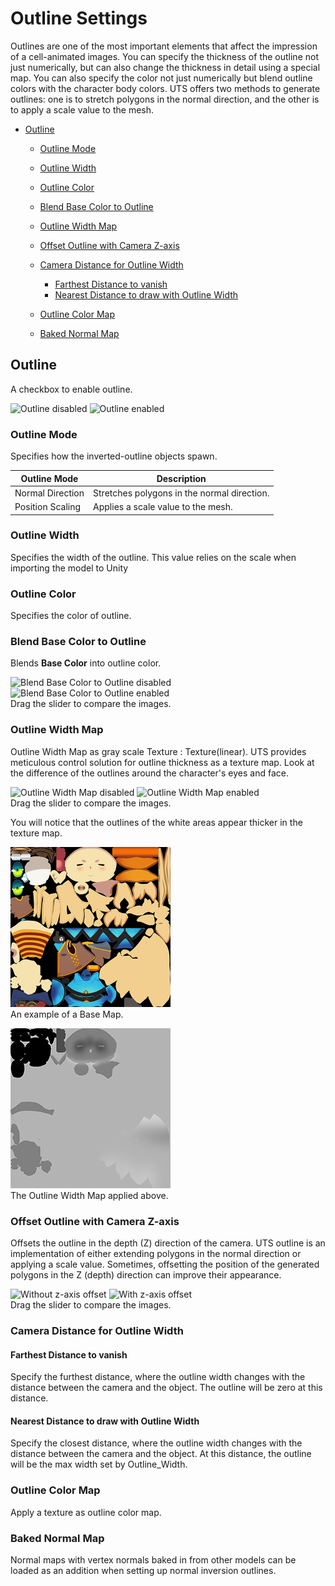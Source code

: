 # Outline Settings

Outlines are one of the most important elements that  affect the impression of a cell-animated images. You can specify the thickness of the outline not just numerically, but can also change the thickness in detail using a special map. You can also specify  the color not just numerically but blend outline colors with the character body colors. UTS offers two methods to generate outlines: one is to stretch polygons in the normal direction, and the other is to apply a scale value to the mesh.

* [Outline](#outline)
  * [Outline Mode](#outline-mode)
  * [Outline Width](#outline-width)
  * [Outline Color](#outline-color)
  * [Blend Base Color to Outline](#blend-base-color-to-outline)
  * [Outline Width Map](#outline-width-map)
  * [Offset Outline with Camera Z-axis](#offset-outline-with-camera-z-axis)
  * [Camera Distance for Outline Width](#camera-distance-for-outline-width)
    * [Farthest Distance to vanish](#farthest-distance-to-vanish)
    * [Nearest Distance to draw with Outline Width](#nearest-distance-to-draw-with-outline-width)

  * [Outline Color Map](#outline-color-map)
  * [Baked Normal Map](#baked-normal-map)

## Outline 
A checkbox to enable outline.

<canvas class="image-comparison" role="img" aria-label="A chibi-style character model with rabbit ears. The first image has no outline. The second image has an outline.">
    <img src="images/OutlineOff.png" title="Outline disabled">
    <img src="images/OutlineOn.png" title="Outline enabled">
</canvas>
<br />

### Outline Mode
Specifies how the inverted-outline objects spawn.

| Outline Mode | Description |
| -- | -- | 
| Normal Direction | Stretches polygons in the normal direction. |
| Position Scaling | Applies a scale value to the mesh. |



### Outline Width
Specifies the width of the outline. This value relies on the scale when importing the model to Unity

### Outline Color
Specifies the color of outline.

### Blend Base Color to Outline
Blends **Base Color** into outline color. 

<canvas class="image-comparison" role="img" aria-label="A chibi-style character model with a thick outline. With Blend Base Color to Outline disabled, the outline is black. With Blend Base Color to Outline enabled, the outline matches the colors of the adjacent texture.">
    <img src="images/BlendBaseColorToOutlineOff.png" title="Blend Base Color to Outline disabled">
    <img src="images/BlendBaseColorToOutlineOn.png" title="Blend Base Color to Outline enabled">
</canvas>
<br />
Drag the slider to compare the images.

### Outline Width Map
Outline Width Map as gray scale Texture : Texture(linear). UTS provides  meticulous control solution for outline thickness as a texture map. Look at the difference of the outlines around the character's eyes and face.

<canvas class="image-comparison" role="img" aria-label="A chibi-style character model with rabbit ears. The model has outlining which becomes thinner, and the outlines around the eyes of the character disappear.">
    <img src="images/OutlineWidthMapOff.png" title="Outline Width Map disabled">
    <img src="images/OutlineWidthMapOn.png" title="Outline Width Map enabled">
</canvas>
<br />
Drag the slider to compare the images.

You will notice that the outlines of the white areas appear thicker in the texture map.


![The UV map texture that contains all the parts of the model.](images/utc_all2_light.png)<br/>
An example of a Base Map.

![A square grayscale texture that matches the Base Map. Most of the map is a consistent light gray. The face, legs, and hands are a darker gray. The white areas of the Base Map in the top-left are now black.](images/utc_all2_outlinesmpler.png)<br/>
The Outline Width Map applied above.

### Offset Outline with Camera Z-axis
Offsets the outline in the depth (Z) direction of the camera. UTS outline is an implementation of either extending polygons in the normal direction or applying a scale value. Sometimes, offsetting the position of the generated polygons in the Z (depth) direction can improve their appearance. 

<canvas class="image-comparison" role="img" aria-label="A spiky pink ball. In the first image, the outline is a consistent thickness. In the second image, the outline is only visible at the edges.">
    <img src="images/OffsetZ02.png" title="Without z-axis offset">
    <img src="images/OffsetZ03.png" title="With z-axis offset">
</canvas>
<br />
Drag the slider to compare the images.

### Camera Distance for Outline Width

#### Farthest Distance to vanish
Specify the furthest distance, where the outline width changes with the distance between the camera and the object. The outline will be zero at this distance.

#### Nearest Distance to draw with Outline Width
Specify the closest distance, where the outline width changes with the distance between the camera and the object. At this distance, the outline will be the max width set by Outline_Width.

### Outline Color Map
Apply a texture as outline color map.

### Baked Normal Map
Normal maps with vertex normals  baked in from other models can be loaded as an addition when setting up normal inversion outlines. 